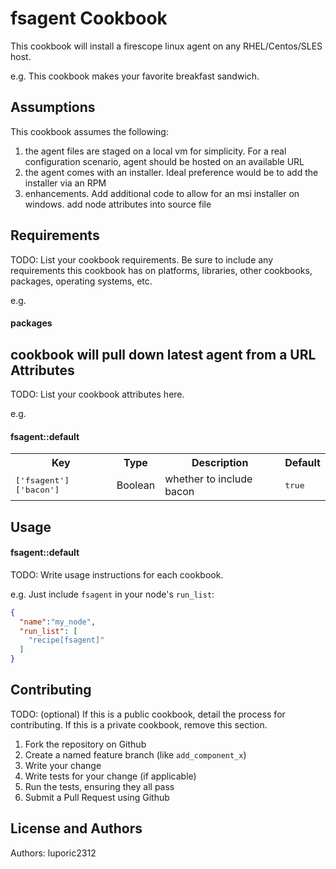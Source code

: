 fsagent Cookbook
================
This cookbook will install a firescope linux agent on any RHEL/Centos/SLES host.

e.g.
This cookbook makes your favorite breakfast sandwich.

Assumptions
-----------
This cookbook assumes the following:
1) the agent files are staged on a local vm for simplicity. For a real configuration scenario, agent should be hosted on an available URL
2) the agent comes with an installer. Ideal preference would be to add the installer via an RPM 
3) enhancements. Add additional code to allow for an msi installer on windows. add node attributes into source file

Requirements
------------
TODO: List your cookbook requirements. Be sure to include any requirements this cookbook has on platforms, libraries, other cookbooks, packages, operating systems, etc.

e.g.
#### packages

cookbook will pull down latest agent from a URL
Attributes
----------
TODO: List your cookbook attributes here.

e.g.
#### fsagent::default
<table>
  <tr>
    <th>Key</th>
    <th>Type</th>
    <th>Description</th>
    <th>Default</th>
  </tr>
  <tr>
    <td><tt>['fsagent']['bacon']</tt></td>
    <td>Boolean</td>
    <td>whether to include bacon</td>
    <td><tt>true</tt></td>
  </tr>
</table>

Usage
-----
#### fsagent::default
TODO: Write usage instructions for each cookbook.

e.g.
Just include `fsagent` in your node's `run_list`:

```json
{
  "name":"my_node",
  "run_list": [
    "recipe[fsagent]"
  ]
}
```

Contributing
------------
TODO: (optional) If this is a public cookbook, detail the process for contributing. If this is a private cookbook, remove this section.


1. Fork the repository on Github
2. Create a named feature branch (like `add_component_x`)
3. Write your change
4. Write tests for your change (if applicable)
5. Run the tests, ensuring they all pass
6. Submit a Pull Request using Github

License and Authors
-------------------
Authors: luporic2312
